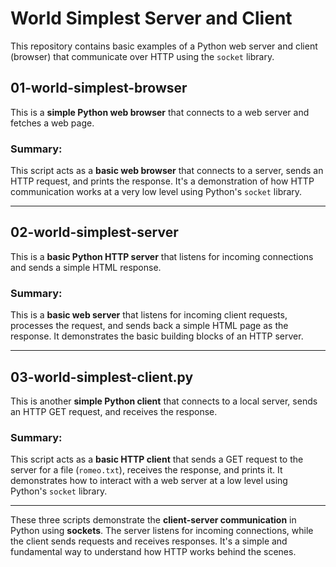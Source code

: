 # World Simplest Server and Client

This repository contains basic examples of a Python web server and client (browser) that communicate over HTTP using the `socket` library.

## 01-world-simplest-browser

This is a **simple Python web browser** that connects to a web server and fetches a web page.

### Summary:
This script acts as a **basic web browser** that connects to a server, sends an HTTP request, and prints the response. It's a demonstration of how HTTP communication works at a very low level using Python's `socket` library.

---

## 02-world-simplest-server

This is a **basic Python HTTP server** that listens for incoming connections and sends a simple HTML response.

### Summary:
This is a **basic web server** that listens for incoming client requests, processes the request, and sends back a simple HTML page as the response. It demonstrates the basic building blocks of an HTTP server.

---

## 03-world-simplest-client.py

This is another **simple Python client** that connects to a local server, sends an HTTP GET request, and receives the response.

### Summary:
This script acts as a **basic HTTP client** that sends a GET request to the server for a file (`romeo.txt`), receives the response, and prints it. It demonstrates how to interact with a web server at a low level using Python's `socket` library.

---

These three scripts demonstrate the **client-server communication** in Python using **sockets**. The server listens for incoming connections, while the client sends requests and receives responses. It's a simple and fundamental way to understand how HTTP works behind the scenes.

